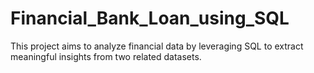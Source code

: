 # Financial_Bank_Loan_using_SQL
This project aims to analyze financial data by leveraging SQL to extract meaningful insights from two related datasets.

